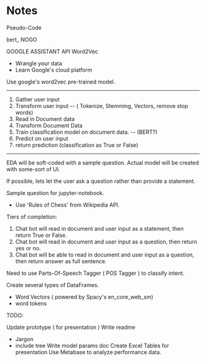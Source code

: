 # Notes

Pseudo-Code

bert_ NOGO

GOOGLE ASSISTANT API
Word2Vec
- Wrangle your data
- Learn Google's cloud platform


Use google's word2vec pre-trained model.

_____________________________________________________
1. Gather user input
2. Transform user input -- ( Tokenize, Stemming, Vectors, remove stop words)
4. Read in Document data
5. Transform Document Data
6. Train classification model on document data. -- (BERT?)
7. Predict on user input
8. return prediction (classification as True or False)
_____________________________________________________

EDA will be soft-coded with a sample question. Actual model will be created with some-sort of UI.

If possible, lets let the user ask a question rather than provide a statement.

Sample question for jupyter-notebook.
- Use 'Rules of Chess' from Wikipedia API.

Tiers of completion:
1. Chat bot will read in document and user input as a statement, then return True or False.
2. Chat bot will read in document and user input as a question, then return yes or no.
3. Chat bot will be able to read in document and user input as a question, then return answer as full sentence.

Need to use Parts-Of-Speech Tagger ( POS Tagger ) to classify intent.

Create several types of DataFrames.
- Word Vectors ( powered by Spacy's en_core_web_sm)
- word tokens

TODO:
<!-- - Remove stop-words and punctuation from data. -->
<!-- - Gather and create several dataframes -->
<!-- - Create flow chart and sudo-code project plan. -->
<!-- - Create prototype of chatbot in terminal -->
<!-- - Add larger weights to larger grams in the calculate_query function -->
<!-- - ***Find a way for more relevant words to be worth more weight in the score. ( Maybe a gradient boosting technique ( canceled, the weights for larger ngrams should be sufficient) -->
<!-- - Add create corpus function to process article in library. -->
<!-- Use the word2vec vectors in the calculation to find synonyms.
- Use the code in Gensim.py to do this. -->
<!-- Create a validation data set for metrics. -->
<!-- - Use this data to create a confusion matrix for measuring model performance. -->
<!-- - generate model output for later recall -->
<!-- Update Doc strings -->
<!-- Generate report on model metrics and parameters. -->
<!-- Use random search to search for optimal model performance  -->
<!-- Save trained Word2vec model for later import -->
<!-- Initialize csv for model metrics. -->
<!-- Add data to the test set.  -->
<!-- Change the load_vectors param to pass a Word2Vec Model. ( So it does not have to train or load every time.) -->
Update prototype ( for presentation )
Write readme
- Jargon
- include tree
Write model params doc
Create Excel Tables for presentation
Use Metabase to analyze performance data. 
